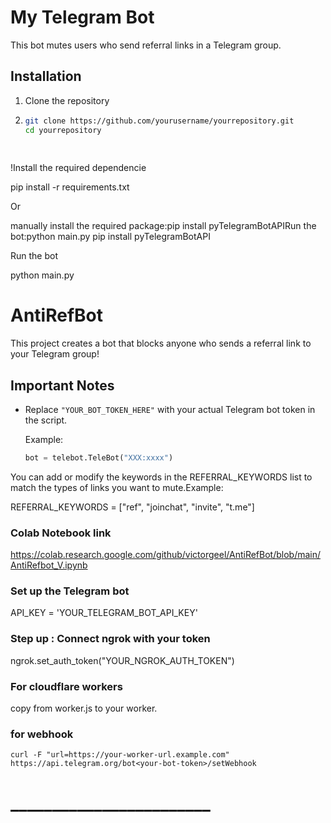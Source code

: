 
# My Telegram Bot

This bot mutes users who send referral links in a Telegram group.

## Installation

1. Clone the repository
2. ```bash
   git clone https://github.com/yourusername/yourrepository.git
   cd yourrepository
  
  
  !Install the required dependencie

pip install -r requirements.txt

Or

manually install the required package:pip install pyTelegramBotAPIRun the bot:python main.py
pip install pyTelegramBotAPI

Run the bot

python main.py

# AntiRefBot

This project creates a bot that blocks anyone who sends a referral link to your Telegram group!

## Important Notes

- Replace `"YOUR_BOT_TOKEN_HERE"` with your actual Telegram bot token in the script.
  
  Example:
   ```python
  bot = telebot.TeleBot("XXX:xxxx")

 You can add or modify the keywords in the REFERRAL_KEYWORDS list to match the types of links you want to mute.Example:


REFERRAL_KEYWORDS = ["ref", "joinchat", "invite", "t.me"]

### Colab Notebook link 

https://colab.research.google.com/github/victorgeel/AntiRefBot/blob/main/AntiRefbot_V.ipynb

### Set up the Telegram bot

API_KEY = 'YOUR_TELEGRAM_BOT_API_KEY'

### Step up : Connect ngrok with your token

ngrok.set_auth_token("YOUR_NGROK_AUTH_TOKEN") 

### For cloudflare workers 

copy from worker.js to your
worker.

### for webhook 


```curl -F "url=https://your-worker-url.example.com" https://api.telegram.org/bot<your-bot-token>/setWebhook```


# ________________________
